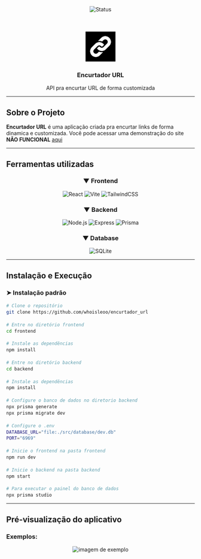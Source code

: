 

<div align="center">
 <img src="https://img.shields.io/badge/status-em%20desenvolvimento-green" alt="Status">
</div>

<div align="center">
 <br \>
 <br \>
 <br \>
 <img alt="logo" src="frontend/public/logo.svg" width="80"></img>
 <h3><strong>Encurtador URL</strong></h3>
 <p>API pra encurtar URL de forma customizada</p>
</div>

---

## Sobre o Projeto

**Encurtador URL** é uma aplicação criada pra encurtar links de forma dinamica e customizada. 
Você pode acessar uma demonstração do site **NÃO FUNCIONAL** <a href="encurtador-url-mu.vercel.app">aqui</a>


---

## Ferramentas utilizadas

<div align="center">
 
### ▼ Frontend
![React](https://img.shields.io/badge/React-61DAFB?style=for-the-badge&logo=react&logoColor=black)
![Vite](https://img.shields.io/badge/Vite-646CFF?style=for-the-badge&logo=vite&logoColor=white)
![TailwindCSS](https://img.shields.io/badge/Tailwind_CSS-38B2AC?style=for-the-badge&logo=tailwind-css&logoColor=white)

### ▼ Backend
![Node.js](https://img.shields.io/badge/Node.js-43853D?style=for-the-badge&logo=node.js&logoColor=white)
![Express](https://img.shields.io/badge/Express.js-404D59?style=for-the-badge&logo=express&logoColor=white)
![Prisma](https://img.shields.io/badge/Prisma-2D3748?style=for-the-badge&logo=prisma&logoColor=white)

### ▼ Database
![SQLite](https://img.shields.io/badge/SQLite-07405E?style=for-the-badge&logo=sqlite&logoColor=white)

</div>

---

## Instalação e Execução

### ➤ Instalação padrão

```bash
# Clone o repositório
git clone https://github.com/whoisleoo/encurtador_url

# Entre no diretório frontend
cd frontend

# Instale as dependências
npm install

# Entre no diretório backend
cd backend

# Instale as dependências
npm install

# Configure o banco de dados no diretorio backend
npx prisma generate
npx prisma migrate dev

# Configure o .env
DATABASE_URL="file:./src/database/dev.db"
PORT="6969"

# Inicie o frontend na pasta frontend
npm run dev

# Inicie o backend na pasta backend
npm start

# Para executar o painel do banco de dados
npx prisma studio
````

---

## Pré-visualização do aplicativo

### Exemplos:
<div align="center">
<img src="Captura de tela 2025-09-09 165537.png" alt="imagem de exemplo"></img>
</div>



